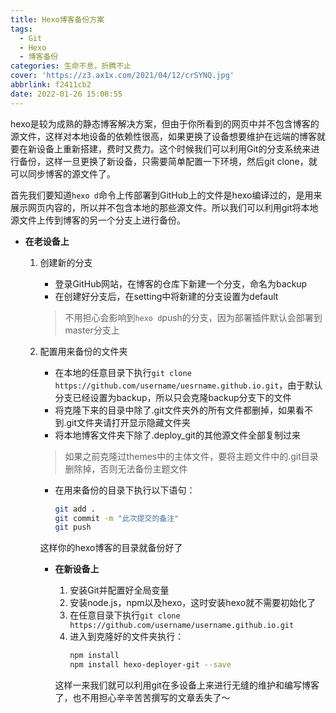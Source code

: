 ```yaml
---
title: Hexo博客备份方案
tags:
  - Git
  - Hexo
  - 博客备份
categories: 生命不息，折腾不止
cover: 'https://z3.ax1x.com/2021/04/12/crSYNQ.jpg'
abbrlink: f2411cb2
date: 2022-01-26 15:08:55
---
```

hexo是较为成熟的静态博客解决方案，但由于你所看到的网页中并不包含博客的源文件，这样对本地设备的依赖性很高，如果更换了设备想要维护在远端的博客就要在新设备上重新搭建，费时又费力。这个时候我们可以利用Git的分支系统来进行备份，这样一旦更换了新设备，只需要简单配置一下环境，然后git clone，就可以同步博客的源文件了。

首先我们要知道`hexo d`命令上传部署到GitHub上的文件是hexo编译过的，是用来展示网页内容的，所以并不包含本地的那些源文件。所以我们可以利用git将本地源文件上传到博客的另一个分支上进行备份。

- **在老设备上**
	1. 创建新的分支
		- 登录GitHub网站，在博客的仓库下新建一个分支，命名为backup
		- 在创建好分支后，在setting中将新建的分支设置为default
		> 不用担心会影响到`hexo d`push的分支，因为部署插件默认会部署到master分支上
		
	2. 配置用来备份的文件夹
		- 在本地的任意目录下执行`git clone https://github.com/username/uesrname.github.io.git`，由于默认分支已经设置为backup，所以只会克隆backup分支下的文件
		- 将克隆下来的目录中除了.git文件夹外的所有文件都删掉，如果看不到.git文件夹请打开显示隐藏文件夹
		- 将本地博客文件夹下除了.deploy_git的其他源文件全部复制过来
		> 如果之前克隆过themes中的主体文件，要将主题文件中的.git目录删除掉，否则无法备份主题文件
		
		- 在用来备份的目录下执行以下语句：
			```Bash
			git add .
			git commit -m "此次提交的备注"
			git push
			```
			
		这样你的hexo博客的目录就备份好了
		- **在新设备上**
			1. 安装Git并配置好全局变量
			2. 安装node.js，npm以及hexo，这时安装hexo就不需要初始化了
			3. 在任意目录下执行`git clone https://github.com/username/username.github.io.git`
			4. 进入到克隆好的文件夹执行：
				```Bash
				npm install
				npm install hexo-deployer-git --save
				```
				
			这样一来我们就可以利用git在多设备上来进行无缝的维护和编写博客了，也不用担心辛辛苦苦撰写的文章丢失了～
